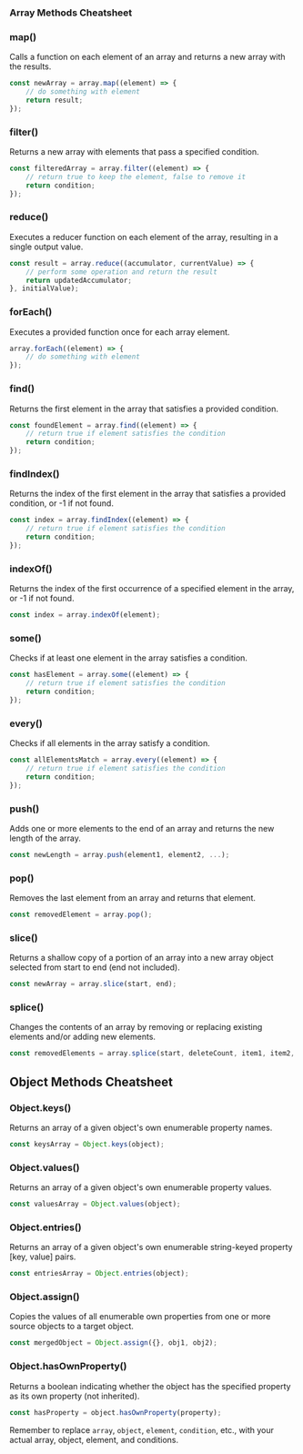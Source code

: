 
### Array Methods Cheatsheet

### map()
Calls a function on each element of an array and returns a new array with the results.
```javascript
const newArray = array.map((element) => {
    // do something with element
    return result;
});
```

### filter()
Returns a new array with elements that pass a specified condition.
```javascript
const filteredArray = array.filter((element) => {
    // return true to keep the element, false to remove it
    return condition;
});
```

### reduce()
Executes a reducer function on each element of the array, resulting in a single output value.
```javascript
const result = array.reduce((accumulator, currentValue) => {
    // perform some operation and return the result
    return updatedAccumulator;
}, initialValue);
```

### forEach()
Executes a provided function once for each array element.
```javascript
array.forEach((element) => {
    // do something with element
});
```

### find()
Returns the first element in the array that satisfies a provided condition.
```javascript
const foundElement = array.find((element) => {
    // return true if element satisfies the condition
    return condition;
});
```

### findIndex()
Returns the index of the first element in the array that satisfies a provided condition, or -1 if not found.
```javascript
const index = array.findIndex((element) => {
    // return true if element satisfies the condition
    return condition;
});
```

### indexOf()
Returns the index of the first occurrence of a specified element in the array, or -1 if not found.
```javascript
const index = array.indexOf(element);
```

### some()
Checks if at least one element in the array satisfies a condition.
```javascript
const hasElement = array.some((element) => {
    // return true if element satisfies the condition
    return condition;
});
```

### every()
Checks if all elements in the array satisfy a condition.
```javascript
const allElementsMatch = array.every((element) => {
    // return true if element satisfies the condition
    return condition;
});
```

### push()
Adds one or more elements to the end of an array and returns the new length of the array.
```javascript
const newLength = array.push(element1, element2, ...);
```

### pop()
Removes the last element from an array and returns that element.
```javascript
const removedElement = array.pop();
```

### slice()
Returns a shallow copy of a portion of an array into a new array object selected from start to end (end not included).
```javascript
const newArray = array.slice(start, end);
```

### splice()
Changes the contents of an array by removing or replacing existing elements and/or adding new elements.
```javascript
const removedElements = array.splice(start, deleteCount, item1, item2, ...);
```

## Object Methods Cheatsheet

### Object.keys()
Returns an array of a given object's own enumerable property names.
```javascript
const keysArray = Object.keys(object);
```

### Object.values()
Returns an array of a given object's own enumerable property values.
```javascript
const valuesArray = Object.values(object);
```

### Object.entries()
Returns an array of a given object's own enumerable string-keyed property [key, value] pairs.
```javascript
const entriesArray = Object.entries(object);
```

### Object.assign()
Copies the values of all enumerable own properties from one or more source objects to a target object.
```javascript
const mergedObject = Object.assign({}, obj1, obj2);
```

### Object.hasOwnProperty()
Returns a boolean indicating whether the object has the specified property as its own property (not inherited).
```javascript
const hasProperty = object.hasOwnProperty(property);
```

Remember to replace `array`, `object`, `element`, `condition`, etc., with your actual array, object, element, and conditions.
